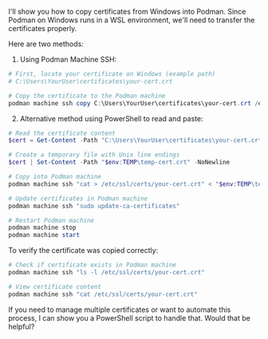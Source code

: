  I'll show you how to copy certificates from Windows into Podman. Since Podman on Windows runs in a WSL environment, we'll need to transfer the certificates properly.

Here are two methods:

1. Using Podman Machine SSH:
```powershell
# First, locate your certificate on Windows (example path)
# C:\Users\YourUser\certificates\your-cert.crt

# Copy the certificate to the Podman machine
podman machine ssh copy C:\Users\YourUser\certificates\your-cert.crt /etc/ssl/certs/
```

2. Alternative method using PowerShell to read and paste:
```powershell
# Read the certificate content
$cert = Get-Content -Path "C:\Users\YourUser\certificates\your-cert.crt"

# Create a temporary file with Unix line endings
$cert | Set-Content -Path "$env:TEMP\temp-cert.crt" -NoNewline

# Copy into Podman machine
podman machine ssh "cat > /etc/ssl/certs/your-cert.crt" < "$env:TEMP\temp-cert.crt"

# Update certificates in Podman machine
podman machine ssh "sudo update-ca-certificates"

# Restart Podman machine
podman machine stop
podman machine start
```

To verify the certificate was copied correctly:
```powershell
# Check if certificate exists in Podman machine
podman machine ssh "ls -l /etc/ssl/certs/your-cert.crt"

# View certificate content
podman machine ssh "cat /etc/ssl/certs/your-cert.crt"
```

If you need to manage multiple certificates or want to automate this process, I can show you a PowerShell script to handle that. Would that be helpful?